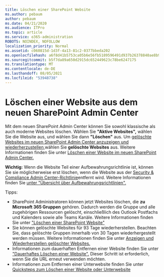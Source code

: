 ```yaml
---
title: Löschen einer SharePoint Website
ms.author: pebaum
author: pebaum
ms.date: 04/21/2020
ms.audience: ITPro
ms.topic: article
ms.service: o365-administration
ROBOTS: NOINDEX, NOFOLLOW
localization_priority: Normal
ms.assetid: c060815d-1d3f-4a13-81c2-0377bbeda202
ms.openlocfilehash: a6f8d41b5753ca05b6e56fb5189596491d937b26378840ae8b9cbc8d74afb042
ms.sourcegitcommit: b5f7da89a650d2915dc652449623c78be6247175
ms.translationtype: MT
ms.contentlocale: de-DE
ms.lasthandoff: 08/05/2021
ms.locfileid: "53948738"
---
```

# <a name="delete-a-site-from-the-new-sharepoint-admin-center"></a>Löschen einer Website aus dem neuen SharePoint Admin Center

Mit dem neuen SharePoint Admin Center können Sie sowohl klassische als auch moderne Websites löschen. Wählen Sie **"Aktive Websites",** wählen Sie die Website aus, und wählen Sie dann **"Löschen"** aus. Um [gelöschte Websites im neuen SharePoint Admin Center anzuzeigen und wiederherzustellen,](https://docs.microsoft.com/sharepoint/view-and-restore-deleted-sites-in-new-admin-center)wählen Sie **gelöschte Websites** aus. Weitere Informationen finden Sie unter [Löschen einer Website im neuen SharePoint Admin Center.](https://docs.microsoft.com/sharepoint/delete-site-collection#delete-a-site-in-the-new-sharepoint-admin-center)

**Wichtig:** Wenn die Website Teil einer Aufbewahrungsrichtlinie ist, können Sie sie möglicherweise erst löschen, wenn die Website aus der [Security &amp; Compliance Admin Center-Richtlinie](https://protection.office.com/?rfr=AdminCenter#/homepage)entfernt wird. Weitere Informationen finden Sie [unter "Übersicht über Aufbewahrungsrichtlinien".](https://docs.microsoft.com/microsoft-365/compliance/retention-policies) 

Tipps:
- SharePoint Administratoren können jetzt Websites löschen, die **zu Microsoft 365 Gruppen** gehören. Dadurch werden die Gruppe und alle zugehörigen Ressourcen gelöscht, einschließlich des Outlook Postfachs und Kalenders sowie alle Teams Kanäle. Weitere Informationen finden Sie unter ["Löschen einer SharePoint Website"](https://docs.microsoft.com/sharepoint/manage-sites-in-new-admin-center#delete-a-site)
- Sie können gelöschte Websites für 93 Tage wiederherstellen. Beachten Sie, dass gelöschte Gruppen innerhalb von 30 Tagen wiederhergestellt werden müssen. Weitere Informationen finden Sie unter [Anzeigen und Wiederherstellen gelöschter Websites.](https://docs.microsoft.com/sharepoint/view-and-restore-deleted-sites-in-new-admin-center)
- Informationen zum dauerhaften Entfernen einer Website finden Sie unter ["Dauerhaftes Löschen einer Website".](https://docs.microsoft.com/sharepoint/delete-site-collection#permanently-delete-a-site) Dieser Schritt ist erforderlich, wenn Sie die URL erneut verwenden möchten. 
- Informationen zum Entfernen einer Unterwebsite finden Sie unter [Quicksteps zum Löschen einer Website oder Unterwebsite](https://support.office.com/article/Delete-a-SharePoint-site-or-subsite-bc37b743-0cef-475e-9a8c-8fc4d40179fb#__bkmkshortcut)
